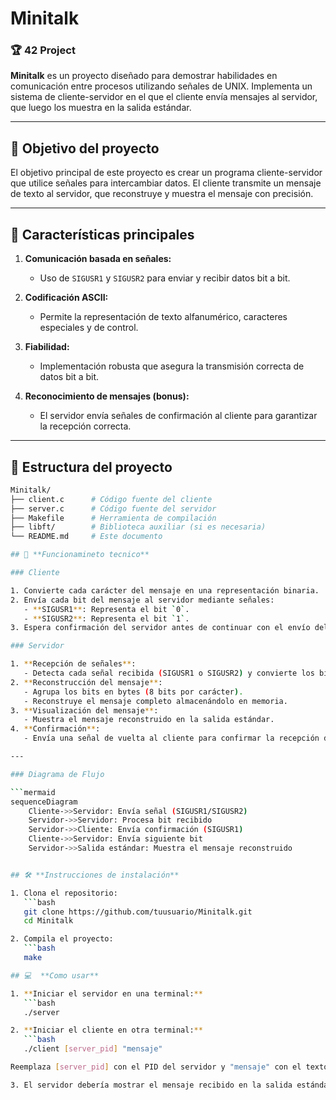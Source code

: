 # Minitalk

### 🏆 **42 Project**

**Minitalk** es un proyecto diseñado para demostrar habilidades en comunicación entre procesos utilizando señales de UNIX. Implementa un sistema de cliente-servidor en el que el cliente envía mensajes al servidor, que luego los muestra en la salida estándar.

---

## 🎯 **Objetivo del proyecto**

El objetivo principal de este proyecto es crear un programa cliente-servidor que utilice señales para intercambiar datos. El cliente transmite un mensaje de texto al servidor, que reconstruye y muestra el mensaje con precisión.

---

## 🚀 **Características principales**

1. **Comunicación basada en señales:**
   - Uso de `SIGUSR1` y `SIGUSR2` para enviar y recibir datos bit a bit.
   
2. **Codificación ASCII:**
   - Permite la representación de texto alfanumérico, caracteres especiales y de control.

3. **Fiabilidad:**
   - Implementación robusta que asegura la transmisión correcta de datos bit a bit.

4. **Reconocimiento de mensajes (bonus):**
   - El servidor envía señales de confirmación al cliente para garantizar la recepción correcta.

---

## 📁 **Estructura del proyecto**

```bash
Minitalk/
├── client.c      # Código fuente del cliente
├── server.c      # Código fuente del servidor
├── Makefile      # Herramienta de compilación
├── libft/        # Biblioteca auxiliar (si es necesaria)
└── README.md     # Este documento

## 📖 **Funcionamineto tecnico**

### Cliente

1. Convierte cada carácter del mensaje en una representación binaria.
2. Envía cada bit del mensaje al servidor mediante señales:
   - **SIGUSR1**: Representa el bit `0`.
   - **SIGUSR2**: Representa el bit `1`.
3. Espera confirmación del servidor antes de continuar con el envío del siguiente bit.

### Servidor

1. **Recepción de señales**:
   - Detecta cada señal recibida (SIGUSR1 o SIGUSR2) y convierte los bits en datos binarios.
2. **Reconstrucción del mensaje**:
   - Agrupa los bits en bytes (8 bits por carácter).
   - Reconstruye el mensaje completo almacenándolo en memoria.
3. **Visualización del mensaje**:
   - Muestra el mensaje reconstruido en la salida estándar.
4. **Confirmación**:
   - Envía una señal de vuelta al cliente para confirmar la recepción de cada bit, asegurando la sincronización.

---

### Diagrama de Flujo

```mermaid
sequenceDiagram
    Cliente->>Servidor: Envía señal (SIGUSR1/SIGUSR2)
    Servidor->>Servidor: Procesa bit recibido
    Servidor->>Cliente: Envía confirmación (SIGUSR1)
    Cliente->>Servidor: Envía siguiente bit
    Servidor->>Salida estándar: Muestra el mensaje reconstruido


## 🛠️ **Instrucciones de instalación**

1. Clona el repositorio:
   ```bash
   git clone https://github.com/tuusuario/Minitalk.git
   cd Minitalk

2. Compila el proyecto:
   ```bash
   make

## 💻  **Como usar**

1. **Iniciar el servidor en una terminal:**
   ```bash
   ./server

2. **Iniciar el cliente en otra terminal:**
   ```bash
   ./client [server_pid] "mensaje"

Reemplaza [server_pid] con el PID del servidor y "mensaje" con el texto a enviar.

3. El servidor debería mostrar el mensaje recibido en la salida estándar.